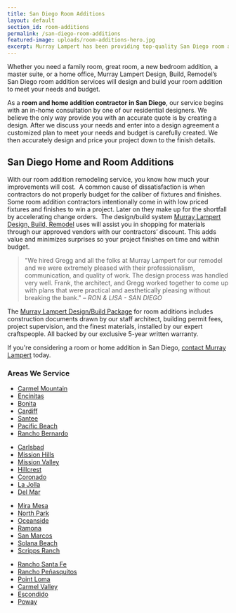 ```yaml
---
title: San Diego Room Additions
layout: default
section_id: room-additions
permalink: /san-diego-room-additions
featured-image: uploads/room-additions-hero.jpg
excerpt: Murray Lampert has been providing top-quality San Diego room additions for over 40 years. If you need a room addition in San Diego, give us a call today!
---
```


Whether you need a family room, great room, a new bedroom addition, a master suite, or a home office, Murray Lampert Design, Build, Remodel’s San Diego room addition services will design and build your room addition to meet your needs and budget.

As a **room and home addition contractor in San Diego**, our service begins with an in-home consultation by one of our residential designers. We believe the only way provide you with an accurate quote is by creating a design. After we discuss your needs and enter into a design agreement a customized plan to meet your needs and budget is carefully created. We then accurately design and price your project down to the finish details.

## San Diego Home and Room Additions

With our room addition remodeling service, you know how much your improvements will cost.  A common cause of dissatisfaction is when contractors do not properly budget for the caliber of fixtures and finishes.  Some room addition contractors intentionally come in with low priced fixtures and finishes to win a project. Later on they make up for the shortfall by accelerating change orders.  The design/build system [Murray Lampert Design, Build, Remodel](/) uses will assist you in shopping for materials through our approved vendors with our contractors’ discount. This adds value and minimizes surprises so your project finishes on time and within budget.

> "We hired Gregg and all the folks at Murray Lampert for our remodel and we were extremely pleased with their professionalism, communication, and quality of work. The design process was handled very well. Frank, the architect, and Gregg worked together to come up with plans that were practical and aesthetically pleasing without breaking the bank." – _RON &amp; LISA - SAN DIEGO_

The [Murray Lampert Design/Build Package](/san-diego-design-build-contractors) for room additions includes construction documents drawn by our staff architect, building permit fees, project supervision, and the finest materials, installed by our expert craftspeople. All backed by our exclusive 5-year written warranty.

If you're considering a room or home addition in San Diego, [contact Murray Lampert](/contact) today.

### Areas We Service

<section class="flex-section">
  <ul class="city-list">
   	<li><a href="http://murraylampert.com/home-additions-carmel-mountain/">Carmel Mountain</a></li>
   	<li><a href="http://murraylampert.com/home-additions-encinitas">Encinitas</a></li>
   	<li><a href="http://murraylampert.com/room-additions-bonita">Bonita</a></li>
   	<li><a href="http://murraylampert.com/room-additions-cardiff">Cardiff</a></li>
   	<li><a href="http://murraylampert.com/room-additions-santee">Santee</a></li>
   	<li><a href="http://murraylampert.com/room-additions-pacific-beach">Pacific Beach</a></li>
   	<li><a href="http://murraylampert.com/room-additions-rancho-bernardo">Rancho Bernardo</a></li>
  </ul>
  <ul class="city-list">
   	<li><a href="http://murraylampert.com/room-additions-carlsbad">Carlsbad</a></li>
   	<li><a href="http://murraylampert.com/room-additions-mission-hills">Mission Hills</a></li>
   	<li><a href="http://murraylampert.com/room-additions-mission-valley">Mission Valley</a></li>
   	<li><a href="http://murraylampert.com/home-additions-hillcrest">Hillcrest</a></li>
   	<li><a href="http://murraylampert.com/room-additions-coronado">Coronado</a></li>
   	<li><a href="http://murraylampert.com/room-additions-la-jolla">La Jolla</a></li>
   	<li><a href="http://murraylampert.com/room-additions-del-mar">Del Mar</a></li>
  </ul>
  <ul class="city-list">
   	<li><a href="http://murraylampert.com/home-additions-mira-mesa">Mira Mesa</a></li>
   	<li><a href="http://murraylampert.com/room-additions-north-park">North Park</a></li>
   	<li><a href="http://murraylampert.com/room-additions-oceanside/">Oceanside</a></li>
   	<li><a href="http://murraylampert.com/room-additions-ramona">Ramona</a></li>
   	<li><a href="http://murraylampert.com/home-additions-san-marcos">San Marcos</a></li>
   	<li><a href="http://murraylampert.com/room-additions-solana-beach">Solana Beach</a></li>
   	<li><a href="http://murraylampert.com/room-additions-scripps-ranch">Scripps Ranch</a></li>
  </ul>
  <ul class="city-list">
   	<li><a href="http://murraylampert.com/room-additions-rancho-santa-fe ">Rancho Santa Fe</a></li>
   	<li><a href="http://murraylampert.com/home-additions-rancho-penasquitos">Rancho Peñasquitos</a></li>
   	<li><a href="http://murraylampert.com/room-additions-point-loma">Point Loma</a></li>
   	<li><a href="http://murraylampert.com/room-additions-carmel-valley">Carmel Valley</a></li>
   	<li><a href="http://murraylampert.com/room-additions-escondido">Escondido</a></li>
   	<li><a href="http://murraylampert.com/room-additions-poway">Poway</a></li>
  </ul>
</section>
